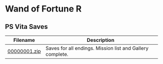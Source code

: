 # Wand of Fortune R

## PS Vita Saves

| Filename | Description |
|----------|-------------|
| [00000001.zip](00000001.zip) | Saves for all endings. Mission list and Gallery complete.  |
